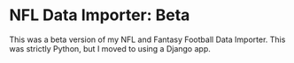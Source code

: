 # NFL Data Importer: Beta

This was a beta version of my NFL and Fantasy Football Data Importer. This was strictly Python, but I moved to using a Django app. 
